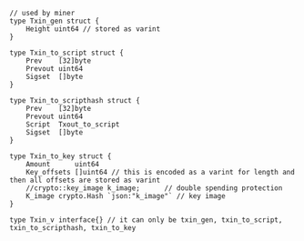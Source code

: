 ```
// used by miner
type Txin_gen struct {
    Height uint64 // stored as varint
}
```

```
type Txin_to_script struct {
    Prev    [32]byte
    Prevout uint64
    Sigset  []byte
}
```

```
type Txin_to_scripthash struct {
    Prev    [32]byte
    Prevout uint64
    Script  Txout_to_script
    Sigset  []byte
}
```

    type Txin_to_key struct {
        Amount      uint64
        Key_offsets []uint64 // this is encoded as a varint for length and then all offsets are stored as varint
        //crypto::key_image k_image;      // double spending protection
        K_image crypto.Hash `json:"k_image"` // key image
    }

```
type Txin_v interface{} // it can only be txin_gen, txin_to_script, txin_to_scripthash, txin_to_key
```



